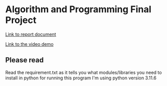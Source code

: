 # Algorithm and Programming Final Project

[Link to report document](https://docs.google.com/document/d/1IJAEUO72nNYveldwDFI8Xkd6gKztWa_bpmEYrKhWQJk/edit)

[Link to the video demo](https://drive.google.com/file/d/1J2GQgKrbViKnUxm35hH2eANFpS2iHCFd/view?usp=sharing)

## Please read
Read the requirement.txt as it tells you what modules/libraries you need to install in python for running this program
I'm using python version 3.11.6

